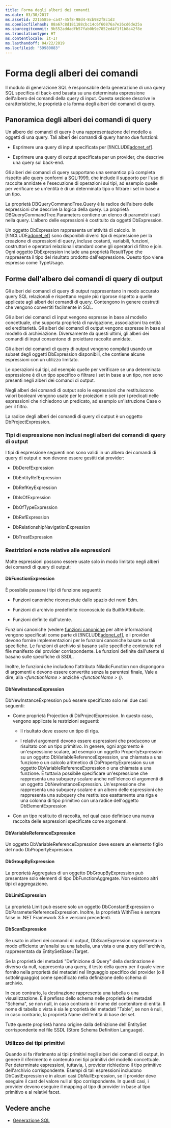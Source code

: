 ```yaml
---
title: Forma degli alberi dei comandi
ms.date: 03/30/2017
ms.assetid: 2215585e-ca47-45f8-98d4-8cb982f8c1d3
ms.openlocfilehash: 08a67c8d181188cbc14c6f60876a7e26cd6de25a
ms.sourcegitcommit: 9b552addadfb57fab0b9e7852ed4f1f1b8a42f8e
ms.translationtype: HT
ms.contentlocale: it-IT
ms.lasthandoff: 04/22/2019
ms.locfileid: "59980083"
---
```

# <a name="the-shape-of-the-command-trees"></a>Forma degli alberi dei comandi

Il modulo di generazione SQL è responsabile della generazione di una query SQL specifica di back-end basata su una determinata espressione dell'albero dei comandi della query di input. Questa sezione descrive le caratteristiche, le proprietà e la forma degli alberi dei comandi di query.

## <a name="query-command-trees-overview"></a>Panoramica degli alberi dei comandi di query

Un albero dei comandi di query è una rappresentazione del modello a oggetti di una query. Tali alberi dei comandi di query hanno due funzioni:

- Esprimere una query di input specificata per [!INCLUDE[adonet_ef](../../../../../includes/adonet-ef-md.md)].

- Esprimere una query di output specificata per un provider, che descrive una query sul back-end.

Gli alberi dei comandi di query supportano una semantica più completa rispetto alle query conformi a SQL:1999, che include il supporto per l'uso di raccolte annidate e l'esecuzione di operazioni sui tipi, ad esempio quelle per verificare se un'entità è di un determinato tipo o filtrare i set in base a un tipo.

La proprietà DBQueryCommandTree.Query è la radice dell'albero delle espressioni che descrive la logica della query. La proprietà DBQueryCommandTree.Parameters contiene un elenco di parametri usati nella query. L'albero delle espressioni è costituito da oggetti DbExpression.

Un oggetto DbExpression rappresenta un'attività di calcolo. In [!INCLUDE[adonet_ef](../../../../../includes/adonet-ef-md.md)] sono disponibili diversi tipi di espressione per la creazione di espressioni di query, incluse costanti, variabili, funzioni, costruttori e operatori relazionali standard come gli operatori di filtro e join. Ogni oggetto DbExpression include una proprietà ResultType che rappresenta il tipo del risultato prodotto dall'espressione. Questo tipo viene espresso come TypeUsage.

## <a name="shapes-of-the-output-query-command-tree"></a>Forme dell'albero dei comandi di query di output

Gli alberi dei comandi di query di output rappresentano in modo accurato query SQL relazionali e rispettano regole più rigorose rispetto a quelle applicate agli alberi dei comandi di query. Contengono in genere costrutti che vengono convertiti facilmente in SQL.

Gli alberi dei comandi di input vengono espresse in base al modello concettuale, che supporta proprietà di navigazione, associazioni tra entità ed ereditarietà. Gli alberi dei comandi di output vengono espresse in base al modello di archiviazione. Diversamente da questi ultimi, gli alberi dei comandi di input consentono di proiettare raccolte annidate.

Gli alberi dei comandi di query di output vengono compilati usando un subset degli oggetti DbExpression disponibili, che contiene alcune espressioni con un utilizzo limitato.

Le operazioni sui tipi, ad esempio quelle per verificare se una determinata espressione è di un tipo specifico o filtrare i set in base a un tipo, non sono presenti negli alberi dei comandi di output.

Negli alberi dei comandi di output solo le espressioni che restituiscono valori booleani vengono usate per le proiezioni e solo per i predicati nelle espressioni che richiedono un predicato, ad esempio un'istruzione Case o per il filtro.

La radice degli alberi dei comandi di query di output è un oggetto DbProjectExpression.

### <a name="expression-types-not-present-in-output-query-command-trees"></a>Tipi di espressione non inclusi negli alberi dei comandi di query di output

I tipi di espressione seguenti non sono validi in un albero dei comandi di query di output e non devono essere gestiti dai provider:

- DbDerefExpression

- DbEntityRefExpression

- DbRefKeyExpression

- DbIsOfExpression

- DbOfTypeExpression

- DbRefExpression

- DbRelationshipNavigationExpression

- DbTreatExpression

### <a name="expression-restrictions-and-notes"></a>Restrizioni e note relative alle espressioni

Molte espressioni possono essere usate solo in modo limitato negli alberi dei comandi di query di output:

#### <a name="dbfunctionexpression"></a>DbFunctionExpression

È possibile passare i tipi di funzione seguenti:

- Funzioni canoniche riconosciute dallo spazio dei nomi Edm.

- Funzioni di archivio predefinite riconosciute da BuiltInAttribute.

- Funzioni definite dall'utente.

Funzioni canoniche (vedere [funzioni canoniche](../../../../../docs/framework/data/adonet/ef/language-reference/canonical-functions.md) per altre informazioni) vengono specificati come parte di [!INCLUDE[adonet_ef](../../../../../includes/adonet-ef-md.md)], e i provider devono fornire implementazioni per le funzioni canoniche basate su tali specifiche. Le funzioni di archivio si basano sulle specifiche contenute nel file manifesto del provider corrispondente. Le funzioni definite dall'utente si basano sulle specifiche di SSDL.

Inoltre, le funzioni che includono l'attributo NiladicFunction non dispongono di argomenti e devono essere convertite senza la parentesi finale,  Vale a dire, alla  *\<functionName >* anziché  *\<functionName > ()*.

#### <a name="dbnewinstanceexpression"></a>DbNewInstanceExpression

DbNewInstanceExpression può essere specificato solo nei due casi seguenti:

- Come proprietà Projection di DbProjectExpression.  In questo caso, vengono applicate le restrizioni seguenti:

  - Il risultato deve essere un tipo di riga.

  - I relativi argomenti devono essere espressioni che producono un risultato con un tipo primitivo. In genere, ogni argomento è un'espressione scalare, ad esempio un oggetto PropertyExpression su un oggetto DbVariableReferenceExpression, una chiamata a una funzione o un calcolo aritmetico di DbPropertyExpression su un oggetto DbVariableReferenceExpression o una chiamata a una funzione. È tuttavia possibile specificare un'espressione che rappresenta una subquery scalare anche nell'elenco di argomenti di un oggetto DbNewInstanceExpression. Un'espressione che rappresenta una subquery scalare è un albero delle espressioni che rappresenta una subquery che restituisce esattamente una riga e una colonna di tipo primitivo con una radice dell'oggetto DbElementExpression

- Con un tipo restituito di raccolta, nel qual caso definisce una nuova raccolta delle espressioni specificate come argomenti.

#### <a name="dbvariablereferenceexpression"></a>DbVariableReferenceExpression

Un oggetto DbVariableReferenceExpression deve essere un elemento figlio del nodo DbPropertyExpression.

#### <a name="dbgroupbyexpression"></a>DbGroupByExpression

La proprietà Aggregates di un oggetto DbGroupByExpression può presentare solo elementi di tipo DbFunctionAggregate. Non esistono altri tipi di aggregazione.

#### <a name="dblimitexpression"></a>DbLimitExpression

La proprietà Limit può essere solo un oggetto DbConstantExpression o DbParameterReferenceExpression. Inoltre, la proprietà WithTies è sempre false in .NET Framework 3.5 e versioni precedenti.

#### <a name="dbscanexpression"></a>DbScanExpression

Se usato in alberi dei comandi di output, DbScanExpression rappresenta in modo efficiente un'analisi su una tabella, una vista o una query dell'archivio, rappresentata da EntitySetBase::Target.

Se la proprietà dei metadati "Definizione di Query" della destinazione è diverso da null, rappresenta una query, il testo della query per il quale viene fornito nella proprietà dei metadati nel linguaggio specifico del provider (o il sottolinguaggio) come specificato nella definizione dello schema di archivio.

In caso contrario, la destinazione rappresenta una tabella o una visualizzazione. È il prefisso dello schema nelle proprietà dei metadati "Schema", se non null, in caso contrario è il nome del contenitore di entità.  Il nome di tabella o vista è sia le proprietà dei metadati "Table", se non è null, in caso contrario, la proprietà Name dell'entità di base del set.

Tutte queste proprietà hanno origine dalla definizione dell'EntitySet corrispondente nel file SSDL (Store Schema Definition Language).

### <a name="using-primitive-types"></a>Utilizzo dei tipi primitivi

Quando si fa riferimento ai tipi primitivi negli alberi dei comandi di output, in genere il riferimento è contenuto nei tipi primitivi del modello concettuale. Per determinate espressioni, tuttavia, i, provider richiedono il tipo primitivo dell'archivio corrispondente. Esempi di tali espressioni includono DbCastExpression e in alcuni casi DbNullExpression, se il provider deve eseguire il cast del valore null al tipo corrispondente. In questi casi, i provider devono eseguire il mapping al tipo di provider in base al tipo primitivo e ai relativi facet.

## <a name="see-also"></a>Vedere anche

- [Generazione SQL](../../../../../docs/framework/data/adonet/ef/sql-generation.md)
